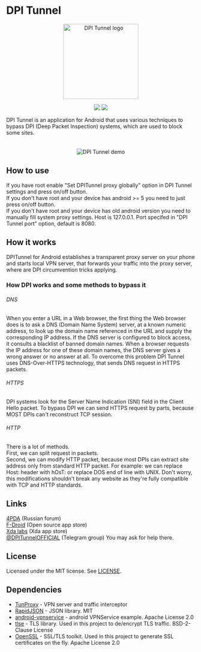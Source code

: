 # DPI Tunnel
<p align="center">
    <img src="assets/logo.png" alt="DPI Tunnel logo" width="200">
</p>
<p align="center">
    <img src="https://img.shields.io/github/license/zhenyolka/DPITunnel.svg?color=ff6f00&style=flat-square?cacheSeconds=3600"> 
    <img src="https://img.shields.io/github/repo-size/zhenyolka/DPITunnel.svg?color=ff6f00&style=flat-square?cacheSeconds=3600">
</p>

DPI Tunnel is an application for Android that uses various techniques to bypass DPI (Deep Packet Inspection) systems, which are used to block some sites.

<p align="center">
    <img src="assets/demo.gif" alt="DPI Tunnel demo" style="margin-top: 20px;">
</p>

## How to use

If you have root enable "Set DPITunnel proxy globally" option in DPI Tunnel settings and press on/off button.\
If you don't have root and your device has android >= 5 you need to just press on/off button.\
If you don't have root and your device has old android version you need to manually fill system proxy settings. Host is 127.0.0.1. Port specifed in "DPI Tunnel port" option, default is 8080.

## How it works

DPITunnel for Android establishes a transparent proxy server on your phone and starts local VPN server, that forwards your traffic into the proxy server, where are DPI circumvention tricks applying.

### How DPI works and some methods to bypass it

###### DNS

When you enter a URL in a Web browser, the first thing the Web browser does is to ask a DNS (Domain Name System) server, at a known numeric address, to look up the domain name referenced in the URL and supply the corresponding IP address.
If the DNS server is configured to block access, it consults a blacklist of banned domain names. When a browser requests the IP address for one of these domain names, the DNS server gives a wrong answer or no answer at all.
To overcome this problem DPI Tunnel uses DNS-Over-HTTPS technology, that sends DNS request in HTTPS packets.

###### HTTPS

DPI systems look for the Server Name Indication (SNI) field in the Client Hello packet.
To bypass DPI we can send HTTPS request by parts, because MOST DPIs can't reconstruct TCP session.

###### HTTP

There is a lot of methods.\
First, we can split request in packets.\
Second, we can modify HTTP packet, because most DPIs can extract site address only from standard HTTP packet. For example: we can replace Host: header with hOsT: or replace DOS end of line with UNIX. Don't worry, this modifications shouldn't break any website as they're fully compatible with TCP and HTTP standards.

## Links
[4PDA](https://4pda.ru/forum/index.php?showtopic=981039) (Russian forum)\
[F-Droid](https://f-droid.org/en/packages/ru.evgeniy.dpitunnel) (Open source app store)\
[Xda labs](https://labs.xda-developers.com/store/app/ru.evgeniy.dpitunnel) (Xda app store)\
[@DPITunnelOFFICIAL](https://t.me/DPITunnelOFFICIAL) (Telegram group) You may ask for help there.

## License

Licensed under the MIT license. See [LICENSE](https://github.com/zhenyolka/DPITunnel/blob/master/LICENSE "LICENSE").

## Dependencies
* [TunProxy](https://github.com/raise-isayan/TunProxy) - VPN server and traffic interceptor
* [RapidJSON](https://github.com/Tencent/rapidjson) - JSON library. MIT
* [android-vpnservice](https://github.com/mightofcode/android-vpnservice/blob/master/LICENSE) - android VPNService example. Apache License 2.0
* [tlse](https://github.com/eduardsui/tlse) - TLS library. Used in this project to de/encrypt TLS traffic. BSD-2-Clause License
* [OpenSSL](https://github.com/openssl/openssl) - SSL/TLS toolkit. Used in this project to generate SSL certificates on the fly. Apache License 2.0
